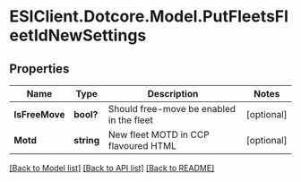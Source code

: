 # ESIClient.Dotcore.Model.PutFleetsFleetIdNewSettings
## Properties

Name | Type | Description | Notes
------------ | ------------- | ------------- | -------------
**IsFreeMove** | **bool?** | Should free-move be enabled in the fleet | [optional] 
**Motd** | **string** | New fleet MOTD in CCP flavoured HTML | [optional] 

[[Back to Model list]](../README.md#documentation-for-models) [[Back to API list]](../README.md#documentation-for-api-endpoints) [[Back to README]](../README.md)

